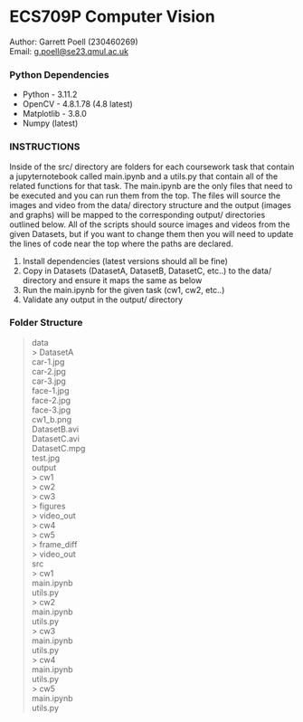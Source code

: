 # ECS709P Computer Vision
Author: Garrett Poell (230460269)  
Email: g.poell@se23.qmul.ac.uk


### Python Dependencies
* Python - 3.11.2
* OpenCV - 4.8.1.78 (4.8 latest)
* Matplotlib - 3.8.0
* Numpy (latest)

### INSTRUCTIONS
Inside of the src/ directory are folders for each coursework task that contain a jupyternotebook called main.ipynb and a utils.py that contain all of the related functions for that task. The main.ipynb are the only files that need to be executed and you can run them from the top. The files will source the images and video from the data/ directory structure and the output (images and graphs) will be mapped to the corresponding output/ directories outlined below. All of the scripts should source images and videos from the given Datasets, but if you want to change them then you will need to update the lines of code near the top where the paths are declared.

1. Install dependencies (latest versions should all be fine)
2. Copy in Datasets (DatasetA, DatasetB, DatasetC, etc..) to the data/ directory and ensure it maps the same as below
3. Run the main.ipynb for the given task (cw1, cw2, etc..)
4. Validate any output in the output/ directory


### Folder Structure
> data  
    > DatasetA  
        car-1.jpg  
        car-2.jpg  
        car-3.jpg  
        face-1.jpg  
        face-2.jpg  
        face-3.jpg  
    cw1_b.png  
    DatasetB.avi  
    DatasetC.avi  
    DatasetC.mpg  
    test.jpg  
> output  
    > cw1  
    > cw2  
    > cw3  
        > figures  
        > video_out  
    > cw4  
    > cw5  
        > frame_diff  
        > video_out  
> src  
    > cw1  
        main.ipynb  
        utils.py  
    > cw2  
        main.ipynb  
        utils.py  
    > cw3  
        main.ipynb  
        utils.py  
    > cw4  
        main.ipynb  
        utils.py  
    > cw5  
        main.ipynb  
        utils.py  
